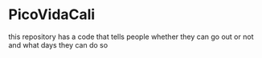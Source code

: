 # PicoVidaCali
this repository has a code that tells people whether they can go out or not and what days they can do so
